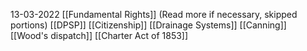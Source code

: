 13-03-2022
[[Fundamental Rights]] (Read more if necessary, skipped portions)
[[DPSP]]
[[Citizenship]]
[[Drainage Systems]]
[[Canning]]
[[Wood's dispatch]]
[[Charter Act of 1853]]
